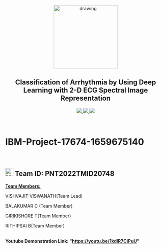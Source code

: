 <br>
<div align="center">
  <img src="https://upload.wikimedia.org/wikipedia/commons/5/51/IBM_logo.svg" align="center" alt="drawing" width="200" />
  <h2 align="center">Classification of Arrhythmia by Using Deep Learning with 2-D ECG Spectral Image Representation</h2>
</div>


<p align="center">
  <a href="https://www.python.org/">
    <img src="https://img.shields.io/badge/python-ff2626.svg?style=for-the-badge&logo=python&logoColor=white">
  </a>
  <a href="https://flask.palletsprojects.com/">
    <img src="https://img.shields.io/badge/flask-000000.svg?style=for-the-badge&logo=flask&logoColor=white">
  </a>
  
  <a href="https://www.tensorflow.org/">
    <img src="https://img.shields.io/badge/Tensorflow-ff7626.svg?style=for-the-badge&logo=Tensorflow&logoColor=white">
  </a>
</p>
<br>

# IBM-Project-17674-1659675140

<br>
                                                            
<h2> 
  <img src="https://raw.githubusercontent.com/Tarikul-Islam-Anik/Animated-Fluent-Emojis/master/Emojis/Travel%20and%20places/High%20Voltage.png" alt="High Voltage" width="25" height="25" /> Team ID: PNT2022TMID20748
</h2>
<u><b>Team Members:</b></u> <br>

VISHVAJIT VISWANATH(Team Lead)
<br>

BALAKUMAR C (Team Member) <br>

GIRIKISHORE T(Team Member)<br>

RITHIPSAI  B(Team Member)<br><br>                                                           


<b> Youtube Demonstration Link: "https://youtu.be/1kdlR7CjPuU" </b> 
